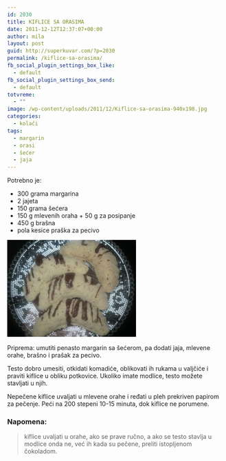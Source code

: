 ```yaml
---
id: 2030
title: KIFLICE SA ORASIMA
date: 2011-12-12T12:37:07+00:00
author: mila
layout: post
guid: http://superkuvar.com/?p=2030
permalink: /kiflice-sa-orasima/
fb_social_plugin_settings_box_like:
  - default
fb_social_plugin_settings_box_send:
  - default
totvreme:
  - ""
image: /wp-content/uploads/2011/12/Kiflice-sa-orasima-940x198.jpg
categories:
  - kolači
tags:
  - margarin
  - orasi
  - šećer
  - jaja
---
```

Potrebno je:

  * 300 grama margarina
  * 2 jajeta
  * 150 grama šećera
  * 150 g mlevenih oraha + 50 g za posipanje
  * 450 g brašna
  * pola kesice praška za pecivo

<img class="alignnone size-medium wp-image-5511" src="/wp-content/uploads/2011/12/Kiflice-sa-orasima-300x225.jpg" alt="Kiflice sa orasima" width="300" height="225" /> 

Priprema: umutiti penasto margarin sa šećerom, pa dodati jaja, mlevene orahe, brašno i prašak za pecivo.

Testo dobro  umesiti, otkidati komadiće, oblikovati ih rukama u valjčiće i praviti kiflice u obliku potkovice. Ukoliko imate modlice, testo možete stavljati u njih.

Nepečene kiflice uvaljati u mlevene orahe i ređati u pleh prekriven papirom za pečenje. Peći na 200 stepeni 10-15 minuta, dok kiflice ne porumene.

### Napomena:
> kiflice uvaljati u orahe, ako se prave ručno, a ako se testo stavlja u modlice onda ne, već ih kada su pečene, preliti istopljenom čokoladom.

&nbsp;

&nbsp;